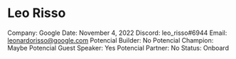 # Leo Risso

Company: Google
Date: November 4, 2022
Discord: leo_risso#6944
Email: leonardorisso@google.com
Potencial Builder: No
Potencial Champion: Maybe
Potencial Guest Speaker: Yes
Potencial Partner: No
Status: Onboard